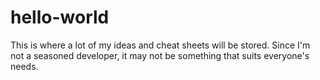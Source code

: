 # hello-world
This is where a lot of my ideas and cheat sheets will be stored. Since I'm not a seasoned developer, it may not be something that suits everyone's needs.
